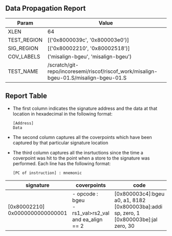 
## Data Propagation Report

| Param       | Value    |
|-------------|----------|
| XLEN        | 64      |
| TEST_REGION | [('0x8000039c', '0x800003e0')]      |
| SIG_REGION  | [('0x80002210', '0x80002518')]      |
| COV_LABELS  | ('misalign-bgeu', 'misalign-bgeu')      |
| TEST_NAME   | /scratch/git-repo/incoresemi/riscof/riscof_work/misalign-bgeu-01.S/misalign-bgeu-01.S    |

## Report Table

- The first column indicates the signature address and the data at that location in hexadecimal in the following format: 
  ```
  [Address]
  Data
  ```

- The second column captures all the coverpoints which have been captured by that particular signature location

- The third column captures all the insrtuctions since the time a coverpoint was
  hit to the point when a store to the signature was performed. Each line has
  the following format:
  ```
  [PC of instruction] : mnemonic
  ```

|            signature             |                         coverpoints                         |                                               code                                                |
|----------------------------------|-------------------------------------------------------------|---------------------------------------------------------------------------------------------------|
|[0x80002210]<br>0x0000000000000001|- opcode : bgeu<br> -  rs1_val>rs2_val and ea_align == 2<br> |[0x800003c4]:bgeu a0, a1, 8182<br> [0x800003ba]:addi sp, zero, 1<br> [0x800003be]:jal zero, 30<br> |
